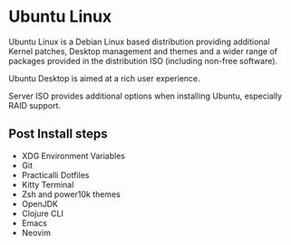 # Ubuntu Linux

Ubuntu Linux is a Debian Linux based distribution providing additional Kernel patches, Desktop management and themes and a wider range of packages provided in the distribution ISO (including non-free software).

Ubuntu Desktop is aimed at a rich user experience.

Server ISO provides additional options when installing Ubuntu, especially RAID support.

## Post Install steps

- XDG Environment Variables
- Git
- Practicalli Dotfiles
- Kitty Terminal
- Zsh and power10k themes
- OpenJDK
- Clojure CLI
- Emacs
- Neovim
